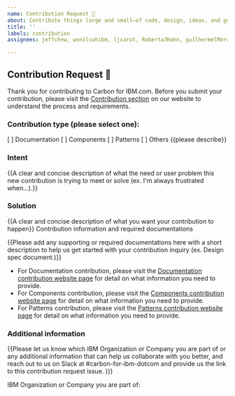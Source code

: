 ```yaml
---
name: Contribution Request 💓
about: Contribute things large and small—of code, design, ideas, and guidance.
title: ''
labels: contribution
assignees: jeffchew, wonilsuhibm, ljcarot, RobertaJHahn, guilhermelMoraes

---
```


## Contribution Request 💓

Thank you for contributing to Carbon for IBM.com. Before you submit your contribution, please visit the [Contribution section](https://www.ibm.com/standards/web/carbon-for-ibm-dotcom/contributing/overview/) on our website to understand the process and requirements.

### Contribution type (please select one):

[ ] Documentation
[ ] Components
[ ] Patterns
[ ] Others {{please describe}}

### Intent

{{A clear and concise description of what the need or user problem this new contribution is trying to meet or solve (ex. I'm always frustrated when...).}}

### Solution

{{A clear and concise description of what you want your contribution to happen}}
Contribution information and required documentations

{{Please add any supporting or required documentations here with a short description to help us get started with your contribution inquiry (ex. Design spec document.)}}

- For Documentation contribution, please visit the [Documentation contribution website page](https://www.ibm.com/standards/web/carbon-for-ibm-dotcom/contributions/documentation/) for detail on what information you need to provide.
- For Components contribution, please visit the [Components contribution website page](https://www.ibm.com/standards/web/carbon-for-ibm-dotcom/contributing/components) for detail on what information you need to provide.
- For Patterns contribution, please visit the [Patterns contribution website page](https://www.ibm.com/standards/web/carbon-for-ibm-dotcom/contributing/patterns) for detail on what information you need to provide.

### Additional information

{{Please let us know which IBM Organization or Company you are part of or any additional information that can help us collaborate with you better, and reach out to us on Slack at #carbon-for-ibm-dotcom and provide us the link to this contribution request issue. )}}

IBM Organization or Company you are part of: 
